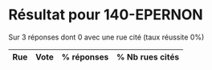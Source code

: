 # Résultat pour 140-EPERNON

Sur 3 réponses dont 0 avec une rue cité (taux réussite 0%)

| Rue | Vote | % réponses | % Nb rues cités|
|-----|------|------------|----------------|
